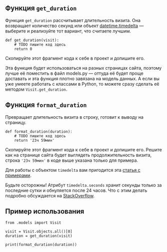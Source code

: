 ## Функция `get_duration`

Функция `get_duration` рассчитывает длительность визита. Она возвращает количество секунд или объект [datetime.timedelta](https://docs.python.org/3.7/library/datetime.html#timedelta-objects) — выберите и реализуйте тот вариант, что считаете лучшим.

```python3
def get_duration(visit):
    # TODO пишите код здесь
    return 0
```

Скопируйте этот фрагмент кода к себе в проект и допишите его.

Эта функция будет использоваться на разных страницах сайта, поэтому лучше её поместить в файл models.py — оттуда её будет проще доставать и эта функция плотно завязана на модель данных. А если вы уже умеете работать с классами в Python, то можете сразу сделать её методом `Visit.get_duration`.

## Функция `format_duration`

Превращает длительность визита в строку, готовит к выводу на страницу.

```python3
def format_duration(duration):
    # TODO пишите код здесь
    return '23ч 59мин'
```

Скопируйте этот фрагмент кода к себе в проект и допишите его. Решите как на странице сайта будет выглядеть продолжительность визита, строка `'23ч 59мин'` в коде выше указана только для примера.

Для работы с объектом `timedelta` вам пригодится эта [статья с примерами](https://python-scripts.com/datetime-time-python).

Будьте осторожны! Атрибут `timedelta.seconds` хранит секунды только за последние сутки и обнуляется после 24 часов. Что с этим делать подробно обсуждается на [StackOverflow](https://stackoverflow.com/questions/51652952/python-timedelta-seconds-vs-total-seconds).

## Пример использования

```python3
from .models import Visit

visit = Visit.objects.all()[0]
duration = get_duration(visit)

print(format_duration(duration))
```
